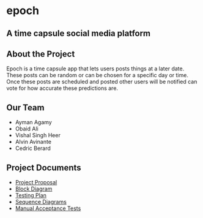 # epoch

## A time capsule social media platform

## About the Project

Epoch is a time capsule app that lets users posts things at a later date. These posts can be random or can be chosen for
a specific day or time. Once these posts are scheduled and posted other users will be notified can vote for how accurate
these predictions are.

## Our Team

- Ayman Agamy
- Obaid Ali
- Vishal Singh Heer
- Alvin Avinante
- Cedric Berard

## Project Documents

- [Project Proposal](https://github.com/Aymanhki/Epoch/wiki/Project-Proposal)
- [Block Diagram](/epoch_project_documents/BlockDiagram)
- [Testing Plan](/epoch_project_documents/TestingPlan)
- [Sequence Diagrams](/epoch_project_documents/SequenceDiagrams)
- [Manual Acceptance Tests](https://github.com/Aymanhki/Epoch/wiki/Manual-Acceptance-Tests)
